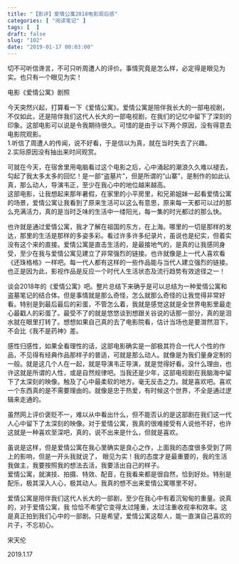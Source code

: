 ```yaml
---
title: "【影评】爱情公寓2018电影观后感"
categories: [ "阅读笔记" ]
tags: [  ]
draft: false
slug: "102"
date: "2019-01-17 00:03:00"
---
```




切不可听信谗言，不可只听周遭人的评价。事情究竟是怎么样，必定得是眼见为实。也只有一个眼见为实！


电影《爱情公寓》剧照

今天突然兴起，打算看一下《爱情公寓》。爱情公寓是陪伴我长大的一部电视剧，不仅如此，还是陪伴我们这代人长大的一部电视剧，在我们的记忆中留下了深刻的印象。这部电影可以说是令我期待很久。可惜的是由于以下两个原因，没有得意去电影院观影。  
1.听信了周遭人的传闻，说不好看，于是信以为真，就在当时失去了兴趣。  
2.实际原因没有抽出来时间观赏。

可就在今天，在宿舍里用电脑看过这个电影之后，心中涌起的潮浪久久难以褪去，勾起了我太多太多的回忆！是一部“盗墓片”，但是所谓的“山寨”，是制作的如此认真，那么动人，导演韦正，至少在我心中的地位越来越高。  
这部电影，让我想起来那年暑假，在家里的小平房里，和兄弟姐妹一起看爱情公寓的场景，爱情公寓让我看到了原来生活可以这么有意思，原来每一天都可以过的那么充满活力，真的是当时乏味的生活中一缕阳光，每一集的时光都过的那么快。

也许就是通过爱情公寓，我才了解在祖国的东方，在上海。哪里的一切是那样的发达，那里的生活是那样的多姿多彩。看过许多许多纪录片，虽说也是纪实，但着实没有这个来的直接。爱情公寓是直击生活的，是最接地气的，是真的让我感同身受，至少在我与爱情公寓见建立了非常强烈的链接。也许就像是上一代人喜欢看《还珠格格》一样吧。每一代人都有这样的一些作品能与当代人建立强烈的链接。也正是因为此，影视作品是反应一个时代人生活状态及流行趋势有效途径之一！  

    

谈会2018年的《爱情公寓》吧。整片总结下来确乎是可以总结为一种爱情公寓和盗墓笔记的结合体。但是事情就是那么奇怪，怎么就那么奇怪的让我觉得非常好看。特别是到最后最后的彩蛋，不管怎么着，我就是感觉这就是全世界电影里最走心最戳人的彩蛋了。最受不了的就是悠悠谈到想跟关谷说的话那一部分，真的是泪水就在眼里打转了。想想如果自己真的去了电影院看，估计当场也是要潸然泪下，不会比《我不是药神》差。

感性归感性，如果全看理性的话，这部电影确实是一部极其符合一代人个性的作品，不见得有经典作品那样子的普适，可就是那么动人。就像是为我们量身定制的一般。就是这几个人在一起，就是导演韦正导演，就是觉得好看。没什么理由，也许这就是所谓的人性，或是自然规律吧。当我还是少年，这部电视剧在我脑海中留下了太深刻的映像。触及了心中最柔软的地方。毫无反击之力。就是喜欢吧。喜欢一个东西真的是不需要理由的。就像是忠于热爱，有时候这个世界，不全是通过逻辑来走通的。


虽然网上评价褒贬不一，难以从中看出什么，但不能否认的是这部剧在我们这一代人心中留下了太深刻的映像。对于爱情公寓，我真的很难接受有人说他不好，也许这就是一种喜欢至深吧，真的，说不出来是什么，但就是喜欢。

虽说是这样，但是爱情公寓在我心里确实是良心之作，上面我的态度很多受到了网上的影响，但是一开头我就说了， 眼见为实！我的态度才是最重要的，我的生活我做主，我要按照我的想法去活，我要活出自己的样子。  
爱情公寓，就演技、拍摄、特效、配音，在我看来都是很自然，恰到好处。特别是配乐，极其深入人心，极其动人。我真的想不出来爱情公寓哪里不好。

爱情公寓是陪伴我们这代人长大的一部剧，至少在我心中有着沉甸甸的重量。说真的，对于爱情公寓，我 恰恰不希望它变得太过隆重，太过注重收视率和效率。这是真正拍到我们心中的一部剧。只是希望，爱情公寓这帮人，能一直演自己喜欢的片子，不忘初心。

宋天伦

2019.1.17